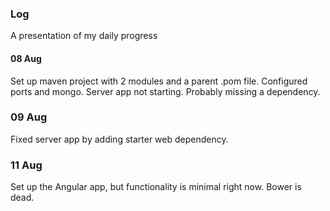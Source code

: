 ### Log
A presentation of my daily progress
#### 08 Aug
Set up maven project with 2 modules and a parent .pom file.
Configured ports and mongo. Server app not starting.
Probably missing a dependency.

### 09 Aug
Fixed server app by adding starter web dependency.

### 11 Aug
Set up the Angular app, but functionality is minimal right now.
Bower is dead.


